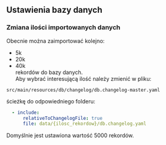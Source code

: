 ## Ustawienia bazy danych

### Zmiana ilości importowanych danych

Obecnie można zaimportować kolejno:

- 5k
- 20k
- 40k
  <br>rekordów do bazy danych.<br>
  Aby wybrać interesującą ilość należy zmienić w pliku:

```
src/main/resources/db/changelog/db.changelog-master.yaml
```

ścieżkę do odpowiedniego folderu:

```yaml
  - include:
      relativeToChangelogFile: true
      file: data/{ilosc_rekordow}/db.changelog.yaml
```

Domyślnie jest ustawiona wartość 5000 rekordów.